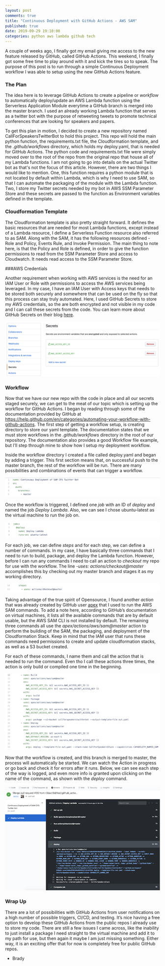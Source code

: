 ```yaml
---
layout: post
comments: true
title: "Continuous Deployment with GitHub Actions - AWS SAM"
published: true
date: 2019-09-29 19:10:00
categories: python aws lambda github tech 
---
```


A couple of weeks ago, I finally got my email giving me access to the new feature released by GitHub, called GitHub Actions.  This weekend, I finally got some free time to play around with it and kick the tires so to speak.  The purpose of this post is to run through a simple Continuous Deployment workflow I was able to setup using the new GitHub Actions feature. 

### The Plan

The idea here is to leverage GitHub Actions to create a pipeline or _workflow_ to automatically deploy/update an AWS Lambda function using the Serverless Application Module everytime a GitHub branch is merged into the master branch.  I used an already working Lambda function that serves as a twitter bot with the purpose of retweeting tweets to promote technical conferences that are looking for speakers and papers.

To get this plan in motion, I decided to create a new repository named CallForSpeakersTwitterBot to hold this project.  This repo will hold the main python function, the requirements.txt file, the Cloudformation template, and the _.github/workflows_ directory, which holds my deploy.yaml, that is needed for GitHub Actions.  The python code and requirements.txt file were simply moved over to the root of the repo from the original repo that house all of my Lambda functions.  I am not going to go into details on the actual Twitter bot as that's not the focus of this article.  However,  there are two things I would like to mention.  One, this function requires a python module that is not located by default within Lambda, which is why I need to use SAM, so that I can automate the packaging of the module with the Lambda function.  Two, I store my Twitter secrets needed by my bot in AWS SSM Parameter Store and these secrets are passed to the function as Environment variables defined in the template.

### Cloudformation Template

The Cloudformation template is also pretty straight forward.  It defines the basic resources that are needed for most Lambda functions, except instead of a Lambda resource, I define a Serverless Function resource also referred to as SAM.  Along with the SAM, it has the following resources defined - Role and Policy, Events Rule, and Invoke Permission.  The main thing to note here, is that the Policy and Role is defined, in order to give the function permissions to read from the SSM Parameter Store and access to Cloudwatch.  It needs read access to the SSM Parameter Store.

###AWS Credentials

Another requirement when working with AWS services is the need for an IAM User or Role with permissions to access the AWS services being leveraged.  In my case, I have an IAM User with Access keys that needs to be stored both securely and somewhere that can be used on the fly so that this process can stay truly automated.  Here, I used GitHub Secrets to store my AWS credentials, so the are both encrypted and not visible in my code and I can call these secrets from the code.  You can learn more about GitHub Secrets on their blog [here](https://github.blog/2011-10-21-github-secrets/).

![GitHub Secrets](/images/githubSecrets.png)

### Workflow

Now that we have our new repo with the code in place and all our secrets staged securely, we can get to the meat of our topic which is setting up the workflow for GitHub Actions.  I began by reading through some of the documentation provided by GitHub at <https://help.github.com/en/categories/automating-your-workflow-with-github-actions>.  The first step of getting a workflow setup, is creating directory to store our yaml template.  The documentation states that we must store workflows in the _.github/workflows_ directory in the root of our repository.  The documentation also provides a good Workflow file example, but I’ll step through mine to show how I setup my deployment workflow.

Inside the workflow directory I created a file called deploy.yaml and began by adding a trigger.  This first section means that, on successful push to the master branch, the rest of the workflow will be run.  There are many possibilities and combinations of events that can trigger a workflow.

![Workflow](/images/workflow1.png)

Once the workflow is triggered, I defined one _job_ with an ID of _deploy_ and named the job _Deploy Lambda_.  Also, we can see I chose ubuntu-latest as the virtual machine to run the job on.

![Workflow](/images/workflow2.png)

For each job, we can define _steps_ and for each step, we can define a number of commands.  In my case, I have basically three commands that I need to run to build, package, and deploy the Lambda function.  However, before I can run any commands I need to call an action to _checkout_ my repo for use with the workflow.  The line _-uses: actions/checkout@master_ accomplishes this by checking out my master branch and stages it as my working directory.

![Workflow](/images/workflow3.png)

Taking advantage of the true spirit of Opensource, I found another _action_ that was already created by GitHub user [apex](https://github.com/apex/actions/tree/master/aws/sam) that I used to run the AWS SAM commands.  To add a note here, according to GitHub’s documentation on virtual machines, it lists all the available commands that are by default usable, but the AWS SAM CLI is not installed by default.  The remaining three commands all use the _apex/actions/aws/sam@master_ action to perform the building of the SAM, the packaging, and deployment of the Cloudformation Stack.  Keep in mind that the IAM user that runs these commands need permissions to create and update cloudformation stacks, as well as a S3 bucket created.

For each of these commands, I name them and call the action that is needed to run the command.  Even tho I call these actions three times, the action is only build or compiled one time in the beginning.  

![Workflow](/images/workflow4.png)

Now that the workflow is created, and this branch is merged to master, the process will automatically be started.  We can watch the Action in progress or go back and check it for errors after it runs.  Below, we can see each step of the way is logged, and even more info is granted upon clicking on the name of the command, as shown with the _deploy_ command.

![GitHub Actions](/images/githubactions.png)

### Wrap Up

There are a lot of possibilities with GitHub Actions from user notifications on a high number of possible triggers, CI/CD, and testing.  It’s nice having a free option to develop these GitHub Actions from the public repos I already use to store my code.  There are still a few issues I came across, like the inability to just install a package I need straight to the virtual machine and add it to my path for use, but then again it maybe I am just missing something.  Either way, it is an exciting offer that for now is completely free for public GitHub repos.



- Brady